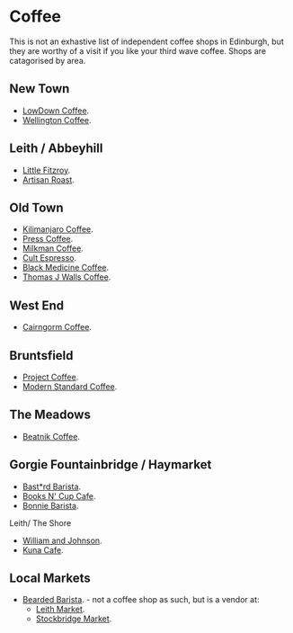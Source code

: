 # Coffee

This is not an exhastive list of independent coffee shops in Edinburgh, but they are worthy of a visit if you like your third wave coffee. Shops are catagorised by area. 

## New Town

* [LowDown Coffee](https://www.lowdown.coffee/).
* [Wellington Coffee](https://www.bestcoffee.guide/pages/cafe-wellington-coffee-gb-4467).

## Leith / Abbeyhill

* [Little Fitzroy](https://littlefitzroy.coffee/).
* [Artisan Roast](https://artisanroast.co.uk/).

## Old Town

* [Kilimanjaro Coffee](https://www.tripadvisor.co.uk/Restaurant_Review-g186525-d1950939-Reviews-Kilimanjaro_Coffee-Edinburgh_Scotland.html).
* [Press Coffee](https://www.tripadvisor.co.uk/Restaurant_Review-g186525-d6682010-Reviews-Press_Coffee-Edinburgh_Scotland.html).
* [Milkman Coffee](https://themilkman.coffee/).
* [Cult Espresso](https://cultcoffeeroasters.com/).
* [Black Medicine Coffee](https://www.blackmedicine.co.uk/).
* [Thomas J Walls Coffee](https://www.facebook.com/pages/Thomas-J-Walls/147270558642913).

## West End

* [Cairngorm Coffee](https://cairngorm.coffee/).

## Bruntsfield

* [Project Coffee](https://www.tripadvisor.co.uk/Restaurant_Review-g186525-d1856956-Reviews-Project_Coffee-Edinburgh_Scotland.html).
* [Modern Standard Coffee](https://modernstandardcoffee.co.uk/).

## The Meadows

* [Beatnik Coffee](https://www.beatnik.cafe/).

## Gorgie Fountainbridge / Haymarket

* [Bast*rd Barista](https://www.bastardbarista.com/).
* [Books N' Cup Cafe](https://books-n-cup-cafe.menu-world.com/).
* [Bonnie Barista](https://bonniebarista.co.uk/).

Leith/ The Shore

* [William and Johnson](https://www.williamsandjohnson.com/).
* [Kuna Cafe](https://www.instagram.com/kunacafe/?hl=en).

## Local Markets

* [Bearded Barista](https://www.instagram.com/beardedbarista_/?hl=en). - not a coffee shop as such, but is a vendor at:
  * [Leith Market](https://www.instagram.com/leithmarket/?hl=en).
  * [Stockbridge Market](https://www.instagram.com/stockbridgemarket/?hl=en).
